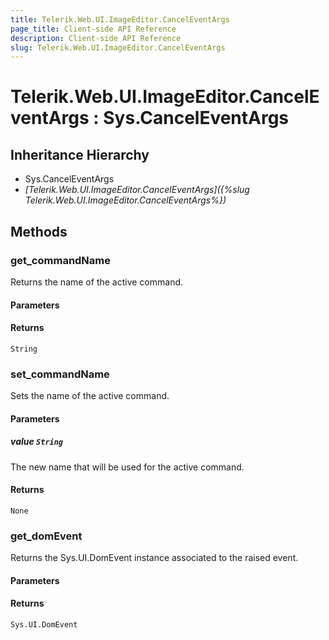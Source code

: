 ```yaml
---
title: Telerik.Web.UI.ImageEditor.CancelEventArgs
page_title: Client-side API Reference
description: Client-side API Reference
slug: Telerik.Web.UI.ImageEditor.CancelEventArgs
---
```


# Telerik.Web.UI.ImageEditor.CancelEventArgs : Sys.CancelEventArgs 

## Inheritance Hierarchy

* Sys.CancelEventArgs
* *[Telerik.Web.UI.ImageEditor.CancelEventArgs]({%slug Telerik.Web.UI.ImageEditor.CancelEventArgs%})*

## Methods

###  get_commandName

Returns the name of the active command.

#### Parameters

#### Returns

`String`

###  set_commandName

Sets the name of the active command.

#### Parameters

##### value `String`

The new name that will be used for the active command.

#### Returns

`None`

###  get_domEvent

Returns the Sys.UI.DomEvent instance associated to the raised event.

#### Parameters

#### Returns

`Sys.UI.DomEvent` 

